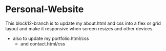 # Personal-Website

This block12-branch is to update my about.html and css into a flex or grid layout and make it responsive when screen resizes and other devices. 

- also to update my portfolio.html/css 
  - and contact.html/css
